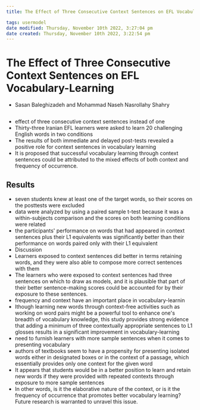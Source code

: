```yaml
---
title: The Effect of Three Consecutive Context Sentences on EFL Vocabulary-Learning

tags: usermodel
date modified: Thursday, November 10th 2022, 3:27:04 pm
date created: Thursday, November 10th 2022, 3:22:54 pm
---
```


# The Effect of Three Consecutive Context Sentences on EFL Vocabulary-Learning
- Sasan Baleghizadeh and Mohammad Naseh Nasrollahy Shahry
```toc
```

- effect of three consecutive context sentences instead of one
- Thirty-three Iranian EFL learners were asked to learn 20 challenging English words in two conditions
- The results of both immediate and delayed post-tests revealed a positive role for context sentences in vocabulary learning
- It is proposed that successful vocabulary learning through context sentences could be attributed to the mixed effects of both context and frequency of occurrence.

## Results
- seven students knew at least one of the target words, so their scores on the posttests were excluded
- data were analyzed by using a paired sample t-test because it was a within-subjects comparison and the scores on both learning conditions were related
- the participants' performance on words that had appeared in context sentences plus their L1 equivalents was significantly better than their performance on words paired only with their L1 equivalent
- Discussion
- Learners exposed to context sentences did better in terms retaining words, and they were also able to compose more correct sentences with them
- The learners who were exposed to context sentences had three sentences on which to draw as models, and it is plausible that part of their better sentence-making scores could be accounted for by their exposure to these sentences.
- frequency and context have an important place in vocabulary-learnin
- lthough learning new words through context-free activities such as working on word pairs might be a powerful tool to enhance one's breadth of vocabulary knowledge, this study provides strong evidence that adding a minimum of three contextually appropriate sentences to L1 glosses results in a significant improvement in vocabulary-learning
- need to furnish learners with more sample sentences when it comes to presenting vocabulary
- authors of textbooks seem to have a propensity for presenting isolated words either in designated boxes or in the context of a passage, which essentially provides only one context for the given word
- It appears that students would be in a better position to learn and retain new words if they were provided with repeated contexts through exposure to more sample sentences
- In other words, is it the elaborative nature of the context, or is it the frequency of occurrence that promotes better vocabulary learning? Future research is warranted to unravel this issue.
